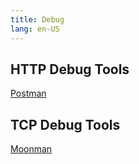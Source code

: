 ```yaml
---
title: Debug 
lang: en-US
---
```


## HTTP Debug Tools

[Postman](https://www.postman.com/)

## TCP Debug Tools

[Moonman](https://moonman.moonquakes.io)

